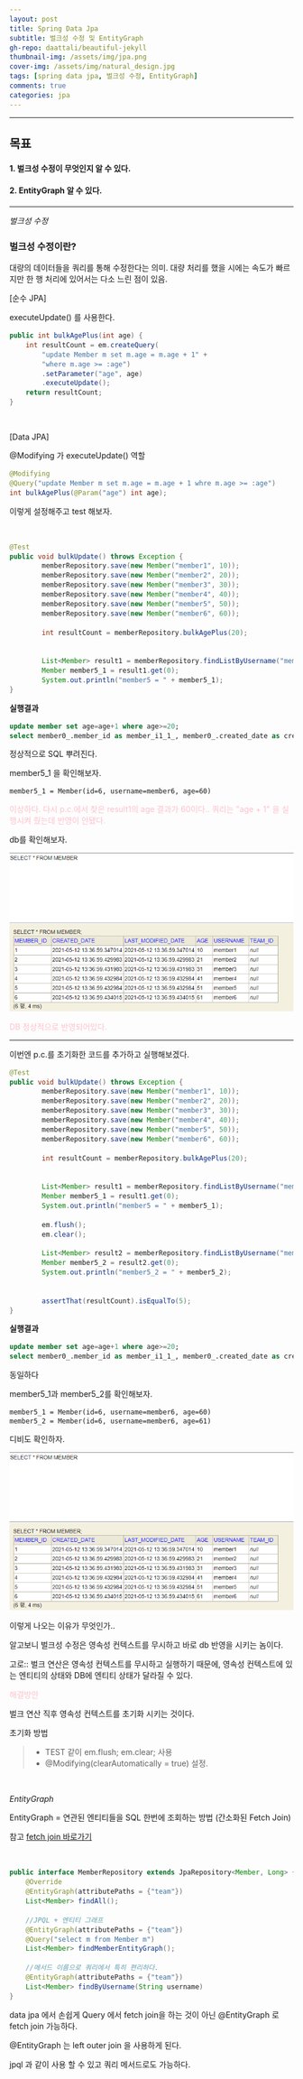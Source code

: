```yaml
---
layout: post
title: Spring Data Jpa
subtitle: 벌크성 수정 및 EntityGraph
gh-repo: daattali/beautiful-jekyll
thumbnail-img: /assets/img/jpa.png
cover-img: /assets/img/natural_design.jpg
tags: [spring data jpa, 벌크성 수정, EntityGraph]
comments: true
categories: jpa
---
```


___
## 목표

#### 1. 벌크성 수정이 무엇인지 알 수 있다.
#### 2. EntityGraph 알 수 있다.

___

<em>벌크성 수정</em>

### 벌크성 수정이란?

대량의 데이터들을 쿼리를 통해 수정한다는 의미. 대량 처리를 했을 시에는 속도가 빠르지만 한 행 처리에 있어서는 다소 느린 점이 있음.

[순수 JPA]

executeUpdate() 를 사용한다.

~~~java
public int bulkAgePlus(int age) {
    int resultCount = em.createQuery(
        "update Member m set m.age = m.age + 1" +
        "where m.age >= :age")
        .setParameter("age", age)
        .executeUpdate();
    return resultCount;
}
~~~

<br/>

[Data JPA]

@Modifying 가 executeUpdate() 역할

~~~java
@Modifying
@Query("update Member m set m.age = m.age + 1 whre m.age >= :age")
int bulkAgePlus(@Param("age") int age);

~~~

이렇게 설정해주고 test 해보자.

<br/>

~~~java
@Test
public void bulkUpdate() throws Exception {
        memberRepository.save(new Member("member1", 10));
        memberRepository.save(new Member("member2", 20));
        memberRepository.save(new Member("member3", 30));
        memberRepository.save(new Member("member4", 40));
        memberRepository.save(new Member("member5", 50));
        memberRepository.save(new Member("member6", 60));

        int resultCount = memberRepository.bulkAgePlus(20);


        List<Member> result1 = memberRepository.findListByUsername("member6");
        Member member5_1 = result1.get(0);
        System.out.println("member5 = " + member5_1);      
}
~~~

<strong>실행결과</strong>

~~~sql
update member set age=age+1 where age>=20;
select member0_.member_id as member_i1_1_, member0_.created_date as created_2_1_, member0_.last_modified_date as last_mod3_1_, member0_.age as age4_1_, member0_.team_id as team_id6_1_, member0_.username as username5_1_ from member member0_ where member0_.username='member6';
~~~

정상적으로 SQL 뿌려진다.

member5_1 을 확인해보자.

~~~
member5_1 = Member(id=6, username=member6, age=60)
~~~

<span style="color:pink">이상하다. 다시 p.c.에서 찾은 result1의 age 결과가 60이다.. 쿼리는 "age + 1" 을 실행시켜 줬는데 반영이 안됐다.

db를 확인해보자.

![벌크성 수정 1](/assets/img/jpaExercise2/spring%20data%20jpa%20벌크성%20수정%201.png)

<span style="color:pink">DB 정상적으로 반영되어있다.

___

이번엔 p.c.를 초기화한 코드를 추가하고 실행해보겠다.



~~~java
@Test
public void bulkUpdate() throws Exception {
        memberRepository.save(new Member("member1", 10));
        memberRepository.save(new Member("member2", 20));
        memberRepository.save(new Member("member3", 30));
        memberRepository.save(new Member("member4", 40));
        memberRepository.save(new Member("member5", 50));
        memberRepository.save(new Member("member6", 60));

        int resultCount = memberRepository.bulkAgePlus(20);


        List<Member> result1 = memberRepository.findListByUsername("member6");
        Member member5_1 = result1.get(0);
        System.out.println("member5 = " + member5_1);      
        
        em.flush();
        em.clear();

        List<Member> result2 = memberRepository.findListByUsername("member6");
        Member member5_2 = result2.get(0);
        System.out.println("member5_2 = " + member5_2);


        assertThat(resultCount).isEqualTo(5);
}
~~~


<strong>실행결과</strong>

~~~sql
update member set age=age+1 where age>=20;
select member0_.member_id as member_i1_1_, member0_.created_date as created_2_1_, member0_.last_modified_date as last_mod3_1_, member0_.age as age4_1_, member0_.team_id as team_id6_1_, member0_.username as username5_1_ from member member0_ where member0_.username='member6';
~~~

동일하다

member5_1과 member5_2를 확인해보자.

~~~
member5_1 = Member(id=6, username=member6, age=60)
member5_2 = Member(id=6, username=member6, age=61)
~~~

디비도 확인하자.

![벌크성 수정 2](/assets/img/jpaExercise2/spring%20data%20jpa%20벌크성%20수정%201.png)


이렇게 나오는 이유가 무엇인가..

알고보니 벌크성 수정은 영속성 컨텍스트를 무시하고 바로 db 반영을 시키는 놈이다.

고로:: 벌크 연산은 영속성 컨텍스트를 무시하고 실행하기 때문에, 영속성 컨텍스트에 있는 엔티티의 상태와
DB에 엔티티 상태가 달라질 수 있다.

<span style="color:pink">해결방안

벌크 연산 직후 영속성 컨텍스트를 초기화 시키는 것이다.

초기화 방법 

> - TEST 같이 em.flush; em.clear; 사용
> - @Modifying(clearAutomatically = true)  설정.

<br/>

<em>EntityGraph</em>

EntityGraph = 연관된 엔티티들을 SQL 한번에 조회하는 방법 (간소화된 Fetch Join)

참고
[fetch join 바로가기](https://sangoun94.github.io/2021-05-04-jpa-%ED%99%9C%EC%9A%A92-2-API%EA%B0%9C%EB%B0%9C%EA%B3%A0%EA%B8%894-Fetch-Join/)

<br/>

~~~java
public interface MemberRepository extends JpaRepository<Member, Long> {
    @Override
    @EntityGraph(attributePaths = {"team"})
    List<Member> findAll();

    //JPQL + 엔티티 그래프
    @EntityGraph(attributePaths = {"team"})
    @Query("select m from Member m")
    List<Member> findMemberEntityGraph();

    //메서드 이름으로 쿼리에서 특히 편리하다.
    @EntityGraph(attributePaths = {"team"})
    List<Member> findByUsername(String username)
}
~~~

data jpa 에서 손쉽게 Query 에서 fetch join을 하는 것이 아닌 @EntityGraph 로 fetch join 가능하다.

@EntityGraph 는 left outer join 을 사용하게 된다.

jpql 과 같이 사용 할 수 있고 쿼리 메서드로도 가능하다.






